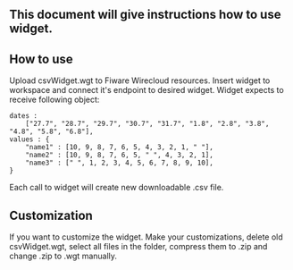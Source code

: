 This document will give instructions how to use widget.
---

How to use
---
Upload csvWidget.wgt to Fiware Wirecloud resources.
Insert widget to workspace and connect it's endpoint to desired widget.
Widget expects to receive following object:

	dates :
		["27.7", "28.7", "29.7", "30.7", "31.7", "1.8", "2.8", "3.8", "4.8", "5.8", "6.8"],
	values : {
		"name1" : [10, 9, 8, 7, 6, 5, 4, 3, 2, 1, " "],
		"name2" : [10, 9, 8, 7, 6, 5, " ", 4, 3, 2, 1],
		"name3" : [" ", 1, 2, 3, 4, 5, 6, 7, 8, 9, 10],
	}
	
Each call to widget will create new downloadable .csv file.

Customization
---
If you want to customize the widget. Make your customizations, delete old csvWidget.wgt, select all files in the folder, compress them to .zip and change .zip to .wgt manually.
